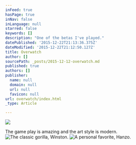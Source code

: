 ```yaml
---
inFeed: true
hasPage: true
inNav: false
inLanguage: null
starred: false
keywords: []
description: "One of the betas I've played."
datePublished: '2015-12-22T21:13:36.375Z'
dateModified: '2015-12-22T21:12:50.127Z'
title: Overwatch
author: []
sourcePath: _posts/2015-12-12-overwatch.md
published: true
authors: []
publisher:
  name: null
  domain: null
  url: null
  favicon: null
url: overwatch/index.html
_type: Article

---
```

![](https://the-grid-user-content.s3-us-west-2.amazonaws.com/9be6279d-04b3-404f-9e84-a17cea1beadc.jpg)

The game play is amazing and the art style is modern.  ![The classic gorilla, Winston.](https://s3-us-west-2.amazonaws.com/the-grid-img/p/8e2bc2c1c16b605645588eb744eceddcc1112821.jpg)
![A personal favorite, Hanzo.](https://s3-us-west-2.amazonaws.com/the-grid-img/p/c0367e0a39f37553b4eb3e09ea44496a167c3375.jpg)
